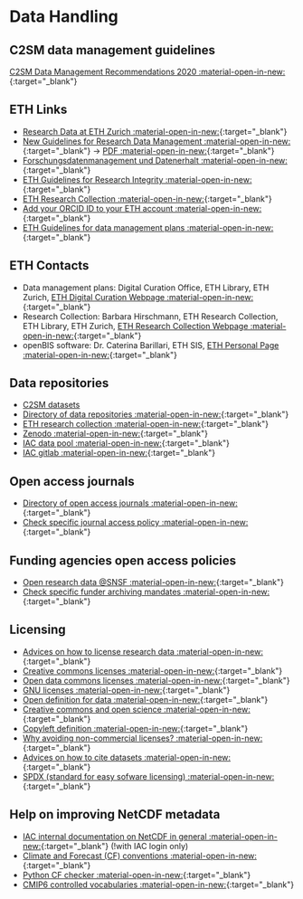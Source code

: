 # Data Handling

## C2SM data management guidelines
[C2SM Data Management Recommendations 2020 :material-open-in-new:](https://polybox.ethz.ch/index.php/s/pyZRPF4FfJJ47g1){:target="_blank"}

## ETH Links
   * [Research Data at ETH Zurich :material-open-in-new:](https://ethz.ch/staffnet/en/service/a-to-z/research-data.html){:target="_blank"}
   * [New Guidelines for Research Data Management :material-open-in-new:](https://ethz.ch/staffnet/en/news-and-events/internal-news/archive/2022/10/new-guidelines-for-research-data-management.html){:target="_blank"} -> [PDF :material-open-in-new:](https://rechtssammlung.sp.ethz.ch/Dokumente/414.2en.pdf){:target="_blank"}
   * [Forschungsdatenmanagement und Datenerhalt :material-open-in-new:](https://documentation.library.ethz.ch/display/DD/Forschungsdatenmanagement+und+Datenerhalt){:target="_blank"}
   * [ETH Guidelines for Research Integrity :material-open-in-new:](https://doi.org/10.3929/ethz-b-000179298){:target="_blank"}
   * [ETH Research Collection :material-open-in-new:](https://www.research-collection.ethz.ch){:target="_blank"}
   * [Add your ORCID ID to your ETH account :material-open-in-new:](https://documentation.library.ethz.ch/display/RC/Assign+ORCID+iD){:target="_blank"}
   * [ETH Guidelines for data management plans :material-open-in-new:](https://unlimited.ethz.ch/pages/viewpage.action?pageId=194127962){:target="_blank"}

## ETH Contacts
   * Data management plans: Digital Curation Office, ETH Library, ETH Zurich, [ETH Digital Curation Webpage :material-open-in-new:](http://www.library.ethz.ch/en/ms/Digital-Curation-at-ETH-Zurich){:target="_blank"}
   * Research Collection: Barbara Hirschmann, ETH Research Collection, ETH Library, ETH Zurich, [ETH Research Collection Webpage :material-open-in-new:](https://library.ethz.ch/en/publishing-and-archiving/publishing-and-registering/publishing-in-the-research-collection.html){:target="_blank"}
   * openBIS software: Dr. Caterina Barillari, ETH SIS, [ETH Personal Page :material-open-in-new:](https://www.ethz.ch/en/the-eth-zurich/organisation/departments/informatikdienste/personen/person-detail.html?persid=185758){:target="_blank"}

## Data repositories
   * [C2SM datasets](../datasets/index.md)
   * [Directory of data repositories :material-open-in-new:](https://www.re3data.org){:target="_blank"}
   * [ETH research collection :material-open-in-new:](https://www.research-collection.ethz.ch){:target="_blank"}
   * [Zenodo :material-open-in-new:](https://zenodo.org){:target="_blank"}
   * [IAC data pool :material-open-in-new:](http://data.iac.ethz.ch/atmos/){:target="_blank"}
   * [IAC gitlab :material-open-in-new:](https://git.iac.ethz.ch){:target="_blank"}

## Open access journals
   * [Directory of open access journals :material-open-in-new:](https://www.doaj.org){:target="_blank"}
   * [Check specific journal access policy :material-open-in-new:](https://openpolicyfinder.jisc.ac.uk/){:target="_blank"}

## Funding agencies open access policies
   * [Open research data @SNSF :material-open-in-new:](http://www.snf.ch/en/theSNSF/research-policies/open_research_data/Pages/default.aspx){:target="_blank"}
   * [Check specific funder archiving mandates :material-open-in-new:](https://openpolicyfinder.jisc.ac.uk/){:target="_blank"}
     
## Licensing
   * [Advices on how to license research data :material-open-in-new:](http://www.dcc.ac.uk/resources/how-guides/license-research-data){:target="_blank"}
   * [Creative commons licenses :material-open-in-new:](https://creativecommons.org){:target="_blank"}
   * [Open data commons licenses :material-open-in-new:](https://opendatacommons.org){:target="_blank"}
   * [GNU licenses :material-open-in-new:](https://www.gnu.org/licenses/gpl.html){:target="_blank"}
   * [Open definition for data :material-open-in-new:](https://opendefinition.org){:target="_blank"}
   * [Creative commons and open science :material-open-in-new:](https://zenodo.org/record/840652#.XHm1Vi17TOQ){:target="_blank"}
   * [Copyleft definition :material-open-in-new:](https://en.wikipedia.org/wiki/Copyleft){:target="_blank"}
   * [Why avoiding non-commercial licenses? :material-open-in-new:](https://freedomdefined.org/Licenses/NC){:target="_blank"}
   * [Advices on how to cite datasets :material-open-in-new:](http://www.dcc.ac.uk/resources/how-guides/cite-datasets){:target="_blank"}
   * [SPDX (standard for easy sofware licensing) :material-open-in-new:](https://spdx.org/ids){:target="_blank"}

## Help on improving NetCDF metadata
   * [IAC internal documentation on NetCDF in general :material-open-in-new:](https://wiki.iac.ethz.ch/IT/LinuxNetCDF){:target="_blank"} (!with IAC login only)
   * [Climate and Forecast (CF) conventions :material-open-in-new:](http://cfconventions.org){:target="_blank"}
   * [Python CF checker :material-open-in-new:](https://github.com/cedadev/cf-checker){:target="_blank"}
   * [CMIP6 controlled vocabularies :material-open-in-new:](https://cmor.llnl.gov/mydoc_cmor3_CV/){:target="_blank"}


